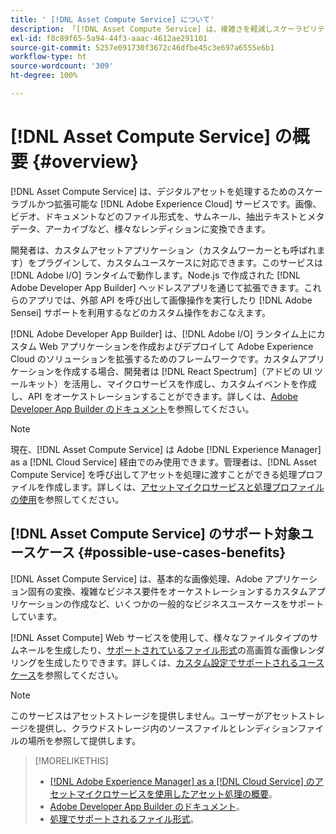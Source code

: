 ```yaml
---
title: ' [!DNL Asset Compute Service] について'
description: 「[!DNL Asset Compute Service] は、複雑さを軽減しスケーラビリティを向上させるクラウドネイティブなアセット処理サービスです」。
exl-id: f8c89f65-5a94-44f3-aaac-4612ae291101
source-git-commit: 5257e091730f3672c46dfbe45c3e697a6555e6b1
workflow-type: ht
source-wordcount: '309'
ht-degree: 100%

---
```


# [!DNL Asset Compute Service] の概要  {#overview}

[!DNL Asset Compute Service] は、デジタルアセットを処理するためのスケーラブルかつ拡張可能な [!DNL Adobe Experience Cloud] サービスです。画像、ビデオ、ドキュメントなどのファイル形式を、サムネール、抽出テキストとメタデータ、アーカイブなど、様々なレンディションに変換できます。

開発者は、カスタムアセットアプリケーション（カスタムワーカーとも呼ばれます）をプラグインして、カスタムユースケースに対応できます。このサービスは [!DNL Adobe I/O] ランタイムで動作します。Node.js で作成された [!DNL Adobe Developer App Builder] ヘッドレスアプリを通じて拡張できます。これらのアプリでは、外部 API を呼び出して画像操作を実行したり [!DNL Adobe Sensei] サポートを利用するなどのカスタム操作をおこなえます。

[!DNL Adobe Developer App Builder] は、[!DNL Adobe I/O] ランタイム上にカスタム Web アプリケーションを作成およびデプロイして Adobe Experience Cloud のソリューションを拡張するためのフレームワークです。カスタムアプリケーションを作成する場合、開発者は [!DNL React Spectrum]（アドビの UI ツールキット）を活用し、マイクロサービスを作成し、カスタムイベントを作成し、API をオーケストレーションすることができます。詳しくは、[Adobe Developer App Builder のドキュメント](https://developer.adobe.com/app-builder/docs/overview/)を参照してください。

>[!NOTE]
>
>現在、[!DNL Asset Compute Service] は Adobe [!DNL Experience Manager] as a [!DNL Cloud Service] 経由でのみ使用できます。管理者は、[!DNL Asset Compute Service] を呼び出してアセットを処理に渡すことができる処理プロファイルを作成します。詳しくは、[アセットマイクロサービスと処理プロファイルの使用](https://experienceleague.adobe.com/docs/experience-manager-cloud-service/assets/manage/asset-microservices-configure-and-use.html?lang=ja)を参照してください。

## [!DNL Asset Compute Service] のサポート対象ユースケース  {#possible-use-cases-benefits}

[!DNL Asset Compute Service] は、基本的な画像処理、Adobe アプリケーション固有の変換、複雑なビジネス要件をオーケストレーションするカスタムアプリケーションの作成など、いくつかの一般的なビジネスユースケースをサポートしています。

[!DNL Asset Compute] Web サービスを使用して、様々なファイルタイプのサムネールを生成したり、[サポートされているファイル形式](https://experienceleague.adobe.com/docs/experience-manager-cloud-service/assets/file-format-support.html?lang=ja)の高画質な画像レンダリングを生成したりできます。詳しくは、[カスタム設定でサポートされるユースケース](https://experienceleague.adobe.com/docs/experience-manager-cloud-service/assets/manage/asset-microservices-configure-and-use.html?lang=ja)を参照してください。

>[!NOTE]
>
>このサービスはアセットストレージを提供しません。ユーザーがアセットストレージを提供し、クラウドストレージ内のソースファイルとレンディションファイルの場所を参照して提供します。

<!-- TBD: Should this be mentioned in the docs?

|Asset Compute Service does not do this|Expectations from implementing client|
|---|---|
| Binary uploads or API-based asset ingestion. | Use other methods to ingest assets. |
| Store binaries or any persisted data across processing requests.| Each request is independent so treat it as a standalone request by sharing binary and processing instructions. |
| Store any configurations such as processing rules or settings for a user or an organization's account. | Add processing request to each request/instruction. |
| Direct event handling of asset creation events from storage systems and processing completed notifications, and errors. | Use [!DNL Adobe I/O] Events and other methods. |

-->

>[!MORELIKETHIS]
>
>* [ [!DNL Adobe Experience Manager]  as a  [!DNL Cloud Service] のアセットマイクロサービスを使用したアセット処理の概要](https://experienceleague.adobe.com/docs/experience-manager-cloud-service/assets/asset-microservices-overview.html?lang=ja)。
>* [Adobe Developer App Builder のドキュメント](https://developer.adobe.com/app-builder/docs/overview)。
>* [処理でサポートされるファイル形式](https://experienceleague.adobe.com/docs/experience-manager-cloud-service/assets/file-format-support.html?lang=ja)。

<!-- **TBD:**
* Clarify the service can only be used within AEM as Cloud Service. The docs provided as context for custom application developers. Not to be used as a standalone service.
  ** and API as that plays a role in custom applications (accepting standard params, invoking Nui itself in the future, etc. (this is an outlook))

* link to aem as cloud service docs on asset ingestion and customization with processing profiles.
-->
